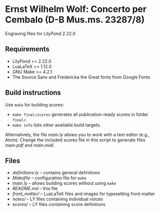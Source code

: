# Ernst Wilhelm Wolf: Concerto per Cembalo (D-B Mus.ms. 23287/8)

Engraving files for LilyPond 2.22.0


## Requirements

* LilyPond >= 2.22.0
* LuaLaTeX >= 1.12.0
* GNU Make >= 4.2.1
* The Source Sans and Fredericka the Great fonts from Google Fonts


## Build instructions

Use `make` for building scores:
* `make final/scores` generates all publication-ready scores in folder `final/`.
* `make info` lists other available build targets.

Alternatively, the file *main.ly* allows you to work with a text editor (e.g., Atom):
Change the included scores file in this script to generate files *main.pdf* and *main.midi*.


## Files

* *definitions.ly* – contains general definitions
* *Makefile* – configuration file for `make`
* *main.ly* – allows building scores without using `make`
* *README.md* – this file
* *front_matter/* – LuaLaTeX files and images for typesetting front matter
* *notes/* – LY files containing individual voices
* *scores/* – LY files containing score definitions

